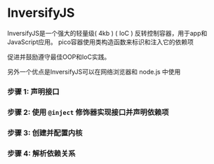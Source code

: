 # InversifyJS

InversifyJS是一个强大的轻量级( 4kb ) ( IoC ) 反转控制容器，用于app和JavaScript应用。 pico容器使用类构造函数来标识和注入它的依赖项

促进并鼓励遵守最佳OOP和IoC实践。

另外一个优点是InversifyJS可以在网络浏览器和 node.js 中使用

<a name="8-yfsys"></a>
### 步骤 1: 声明接口

<a name="9-yfsys"></a>
### 步骤 2: 使用 `@inject` 修饰器实现接口并声明依赖项

<a name="10-yfsys"></a>
### 步骤 3: 创建并配置内核

<a name="11-yfsys"></a>
### 步骤 4: 解析依赖关系  
